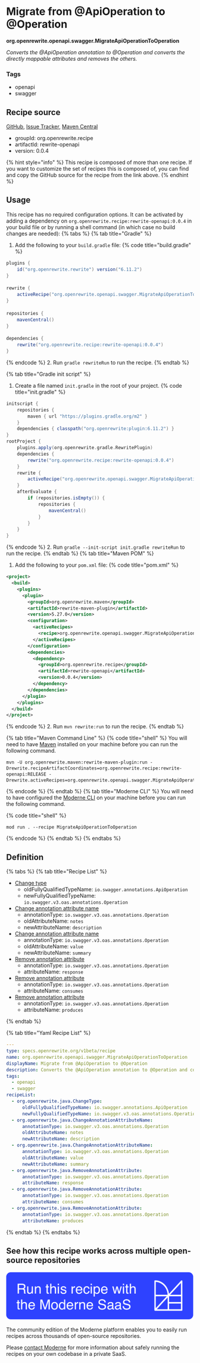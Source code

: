 # Migrate from @ApiOperation to @Operation

**org.openrewrite.openapi.swagger.MigrateApiOperationToOperation**

_Converts the @ApiOperation annotation to @Operation and converts the directly mappable attributes and removes the others._

### Tags

* openapi
* swagger

## Recipe source

[GitHub](https://github.com/openrewrite/rewrite-openapi/blob/main/src/main/resources/META-INF/rewrite/swagger-2.yml), [Issue Tracker](https://github.com/openrewrite/rewrite-openapi/issues), [Maven Central](https://central.sonatype.com/artifact/org.openrewrite.recipe/rewrite-openapi/0.0.4/jar)

* groupId: org.openrewrite.recipe
* artifactId: rewrite-openapi
* version: 0.0.4

{% hint style="info" %}
This recipe is composed of more than one recipe. If you want to customize the set of recipes this is composed of, you can find and copy the GitHub source for the recipe from the link above.
{% endhint %}

## Usage

This recipe has no required configuration options. It can be activated by adding a dependency on `org.openrewrite.recipe:rewrite-openapi:0.0.4` in your build file or by running a shell command (in which case no build changes are needed): 
{% tabs %}
{% tab title="Gradle" %}
1. Add the following to your `build.gradle` file:
{% code title="build.gradle" %}
```groovy
plugins {
    id("org.openrewrite.rewrite") version("6.11.2")
}

rewrite {
    activeRecipe("org.openrewrite.openapi.swagger.MigrateApiOperationToOperation")
}

repositories {
    mavenCentral()
}

dependencies {
    rewrite("org.openrewrite.recipe:rewrite-openapi:0.0.4")
}
```
{% endcode %}
2. Run `gradle rewriteRun` to run the recipe.
{% endtab %}

{% tab title="Gradle init script" %}
1. Create a file named `init.gradle` in the root of your project.
{% code title="init.gradle" %}
```groovy
initscript {
    repositories {
        maven { url "https://plugins.gradle.org/m2" }
    }
    dependencies { classpath("org.openrewrite:plugin:6.11.2") }
}
rootProject {
    plugins.apply(org.openrewrite.gradle.RewritePlugin)
    dependencies {
        rewrite("org.openrewrite.recipe:rewrite-openapi:0.0.4")
    }
    rewrite {
        activeRecipe("org.openrewrite.openapi.swagger.MigrateApiOperationToOperation")
    }
    afterEvaluate {
        if (repositories.isEmpty()) {
            repositories {
                mavenCentral()
            }
        }
    }
}
```
{% endcode %}
2. Run `gradle --init-script init.gradle rewriteRun` to run the recipe.
{% endtab %}
{% tab title="Maven POM" %}
1. Add the following to your `pom.xml` file:
{% code title="pom.xml" %}
```xml
<project>
  <build>
    <plugins>
      <plugin>
        <groupId>org.openrewrite.maven</groupId>
        <artifactId>rewrite-maven-plugin</artifactId>
        <version>5.27.0</version>
        <configuration>
          <activeRecipes>
            <recipe>org.openrewrite.openapi.swagger.MigrateApiOperationToOperation</recipe>
          </activeRecipes>
        </configuration>
        <dependencies>
          <dependency>
            <groupId>org.openrewrite.recipe</groupId>
            <artifactId>rewrite-openapi</artifactId>
            <version>0.0.4</version>
          </dependency>
        </dependencies>
      </plugin>
    </plugins>
  </build>
</project>
```
{% endcode %}
2. Run `mvn rewrite:run` to run the recipe.
{% endtab %}

{% tab title="Maven Command Line" %}
{% code title="shell" %}
You will need to have [Maven](https://maven.apache.org/download.cgi) installed on your machine before you can run the following command.

```shell
mvn -U org.openrewrite.maven:rewrite-maven-plugin:run -Drewrite.recipeArtifactCoordinates=org.openrewrite.recipe:rewrite-openapi:RELEASE -Drewrite.activeRecipes=org.openrewrite.openapi.swagger.MigrateApiOperationToOperation
```
{% endcode %}
{% endtab %}
{% tab title="Moderne CLI" %}
You will need to have configured the [Moderne CLI](https://docs.moderne.io/moderne-cli/cli-intro) on your machine before you can run the following command.

{% code title="shell" %}
```shell
mod run . --recipe MigrateApiOperationToOperation
```
{% endcode %}
{% endtab %}
{% endtabs %}

## Definition

{% tabs %}
{% tab title="Recipe List" %}
* [Change type](../../java/changetype.md)
  * oldFullyQualifiedTypeName: `io.swagger.annotations.ApiOperation`
  * newFullyQualifiedTypeName: `io.swagger.v3.oas.annotations.Operation`
* [Change annotation attribute name](../../java/changeannotationattributename.md)
  * annotationType: `io.swagger.v3.oas.annotations.Operation`
  * oldAttributeName: `notes`
  * newAttributeName: `description`
* [Change annotation attribute name](../../java/changeannotationattributename.md)
  * annotationType: `io.swagger.v3.oas.annotations.Operation`
  * oldAttributeName: `value`
  * newAttributeName: `summary`
* [Remove annotation attribute](../../java/removeannotationattribute.md)
  * annotationType: `io.swagger.v3.oas.annotations.Operation`
  * attributeName: `response`
* [Remove annotation attribute](../../java/removeannotationattribute.md)
  * annotationType: `io.swagger.v3.oas.annotations.Operation`
  * attributeName: `consumes`
* [Remove annotation attribute](../../java/removeannotationattribute.md)
  * annotationType: `io.swagger.v3.oas.annotations.Operation`
  * attributeName: `produces`

{% endtab %}

{% tab title="Yaml Recipe List" %}
```yaml
---
type: specs.openrewrite.org/v1beta/recipe
name: org.openrewrite.openapi.swagger.MigrateApiOperationToOperation
displayName: Migrate from @ApiOperation to @Operation
description: Converts the @ApiOperation annotation to @Operation and converts the directly mappable attributes and removes the others.
tags:
  - openapi
  - swagger
recipeList:
  - org.openrewrite.java.ChangeType:
      oldFullyQualifiedTypeName: io.swagger.annotations.ApiOperation
      newFullyQualifiedTypeName: io.swagger.v3.oas.annotations.Operation
  - org.openrewrite.java.ChangeAnnotationAttributeName:
      annotationType: io.swagger.v3.oas.annotations.Operation
      oldAttributeName: notes
      newAttributeName: description
  - org.openrewrite.java.ChangeAnnotationAttributeName:
      annotationType: io.swagger.v3.oas.annotations.Operation
      oldAttributeName: value
      newAttributeName: summary
  - org.openrewrite.java.RemoveAnnotationAttribute:
      annotationType: io.swagger.v3.oas.annotations.Operation
      attributeName: response
  - org.openrewrite.java.RemoveAnnotationAttribute:
      annotationType: io.swagger.v3.oas.annotations.Operation
      attributeName: consumes
  - org.openrewrite.java.RemoveAnnotationAttribute:
      annotationType: io.swagger.v3.oas.annotations.Operation
      attributeName: produces

```
{% endtab %}
{% endtabs %}

## See how this recipe works across multiple open-source repositories

[![Moderne Link Image](/.gitbook/assets/ModerneRecipeButton.png)](https://app.moderne.io/recipes/org.openrewrite.openapi.swagger.MigrateApiOperationToOperation)

The community edition of the Moderne platform enables you to easily run recipes across thousands of open-source repositories.

Please [contact Moderne](https://moderne.io/product) for more information about safely running the recipes on your own codebase in a private SaaS.
